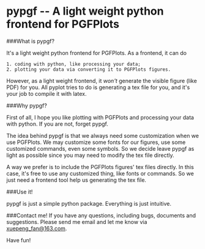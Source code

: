 pypgf -- A light weight python frontend for PGFPlots
==================
###What is pypgf?

It's a light weight python frontend for PGFPlots. As a frontend, it can do

    1. coding with python, like processing your data;
    2. plotting your data via converting it to PGFPlots figures.

However, as a light weight frontend, it *won't* generate the visible figure (like PDF) for you. 
All pyplot tries to do is generating a tex file for you, and it's your job to compile it with latex.

###Why pypgf?

First of all, I hope you like plotting with PGFPlots and processing your data with python. If you are not, forget pypgf.

The idea behind pypgf is that we always need some customization when we use PGFPlots. We may customize some fonts for our figures, use some customized commands, even some symbols. So we decide leave pypgf as light as possible since you may need to modify the tex file directly.

A way we prefer is to include the PGFPlots figures' tex files directly. In this case, it's free to use any customized thing, like fonts or commands. So we just need a frontend tool help us generating the tex file.

###Use it!

pypgf is just a simple python package. Everything is just intuitive.


###Contact me!
If you have any questions, including bugs, documents and suggestions. Please send me email and let me know via xuepeng_fan@163.com. 

Have fun!
